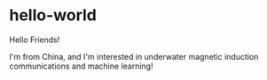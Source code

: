 # hello-world

Hello Friends!

I'm from China, and I'm interested in underwater magnetic induction communications and machine learning!
